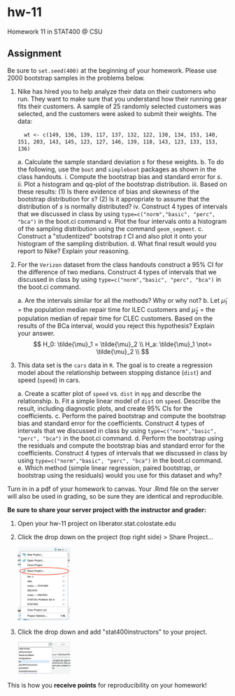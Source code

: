 # hw-11

Homework 11 in STAT400 @ CSU

## Assignment

Be sure to `set.seed(400)` at the beginning of your homework. Please use $2000$ bootstrap samples in the problems below.

1. Nike has hired you to help analyze their data on their customers who run. They want to make sure that you understand how their running gear fits their customers. A sample of 25 randomly selected customers was selected, and the customers were asked to submit their weights. The data:

    ```
      wt <- c(149, 136, 139, 117, 137, 132, 122, 130, 134, 153, 140, 151, 203, 143, 145, 123, 127, 146, 139, 118, 143, 123, 133, 153, 136)
    ```

    a. Calculate the sample standard deviation $s$ for these weights.
    b. To do the following, use the `boot` and `simpleboot` packages as shown in the class handouts.
        i. Compute the bootstrap bias and standard error for $s$.
        ii. Plot a histogram and qq-plot of the bootstrap distribution.
        iii. Based on these results: (1) Is there evidence of bias and skewness of the bootstrap distribution for $s$? (2) Is it appropriate to assume that the distribution of $s$ is normally distributed?
        iv. Construct 4 types of intervals that we discussed in class by using `type=c("norm","basic", "perc", "bca")` in the boot.ci command
        v. Plot the four intervals onto a histogram of the sampling distribution using the command `geom_segment`.
    c. Construct a "studentized" bootstrap $t$ CI and also plot it onto your histogram of the sampling distribution.
    d. What final result would you report to Nike? Explain your reasoning.
    
2. For the `Verizon` dataset from the class handouts construct a 95% CI for the difference of two medians. Construct 4 types of intervals that we discussed in class by using `type=c("norm","basic", "perc", "bca")` in the boot.ci command.


    a. Are the intervals similar for all the methods? Why or why not?
    b. Let $\tilde{\mu}_1$ = the population median repair time for ILEC customers and $\tilde{\mu}_2$ = the population median of repair time for CLEC customers. Based on the results of the BCa interval, would you reject this hypothesis? Explain your answer.
        $$
        H_0: \tilde{\mu}_1 = \tilde{\mu}_2 \\
        H_a: \tilde{\mu}_1 \not= \tilde{\mu}_2 \\
        $$
        
3. This data set is the `cars` data in `R`. The goal is to create a regression model about the relationship between stopping distance (`dist`) and speed (`speed`) in cars.

    a. Create a scatter plot of `speed` vs. `dist` in `mpg` and describe the relationship.
    b. Fit a simple linear model of `dist` on `speed`. Describe the result, including diagnostic plots, and create 95% CIs for the coefficients.
    c. Perform the paired bootstrap and compute the bootstrap bias and standard error for the coefficients. Construct 4 types of intervals that we discussed in class by using `type=c("norm","basic", "perc", "bca")` in the boot.ci command.
    d. Perform the bootstrap using the residuals and compute the bootstrap bias and standard error for the coefficients. Construct 4 types of intervals that we discussed in class by using `type=c("norm","basic", "perc", "bca")` in the boot.ci command.
    e. Which method (simple linear regression, paired bootstrap, or bootstrap using the residuals) would you use for this dataset and why?


Turn in in a pdf of your homework to canvas. Your .Rmd file on the server will also be used in grading, so be sure they are identical and reproducible.

**Be sure to share your server project with the instructor and grader:**

1. Open your hw-11 project on liberator.stat.colostate.edu
2. Click the drop down on the project (top right side) > Share Project...
    
    <img src="share_project.png" alt="plot of chunk unnamed-chunk-1" width="25%" />
  
3. Click the drop down and add "stat400instructors" to your project.

    <img src="share_dropdown.png" alt="plot of chunk unnamed-chunk-2" width="25%" />

This is how you **receive points** for reproducibility on your homework!
